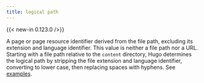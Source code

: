 ```yaml
---
title: logical path
---
```


{{< new-in 0.123.0 />}}

A page or page resource identifier derived from the file path, excluding its extension and language identifier. This value is neither a file path nor a URL. Starting with a file path relative to the `content` directory, Hugo determines the logical path by stripping the file extension and language identifier, converting to lower case, then replacing spaces with hyphens. See [examples](/methods/page/path/#examples).
